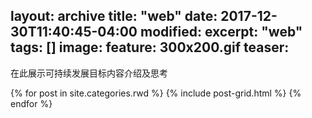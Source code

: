layout: archive
title: "web"
date: 2017-12-30T11:40:45-04:00
modified:
excerpt: "web"
tags: []
image: 
  feature: 300x200.gif
  teaser:
---

在此展示可持续发展目标内容介绍及思考

<div class="tiles">
{% for post in site.categories.rwd %}
  {% include post-grid.html %}
{% endfor %}
</div><!-- /.tiles 把所有categories 有 rwd 的列出来-->